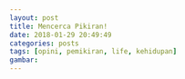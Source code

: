 ```yaml
---
layout: post
title: Mencerca Pikiran!
date: 2018-01-29 20:49:49
categories: posts
tags: [opini, pemikiran, life, kehidupan]
gambar: 
---
```


